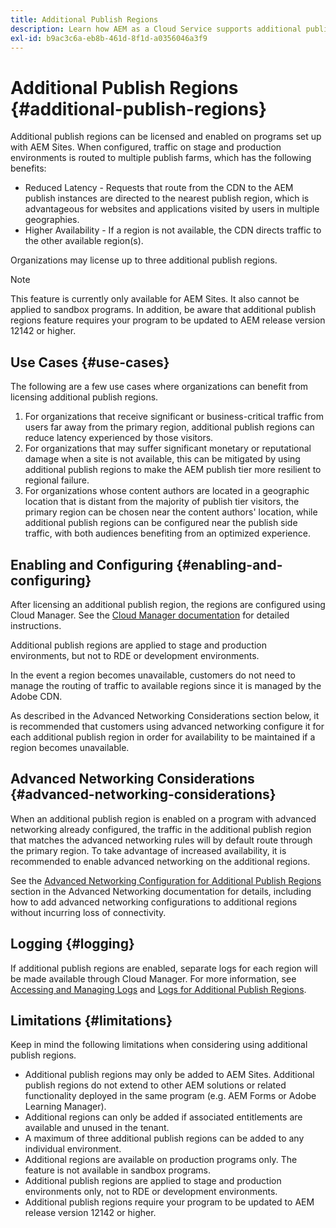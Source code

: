 ```yaml
---
title: Additional Publish Regions
description: Learn how AEM as a Cloud Service supports additional publish regions for increased availability and reduced latency.
exl-id: b9ac3c6a-eb8b-461d-8f1d-a0356046a3f9
---
```

# Additional Publish Regions {#additional-publish-regions}

Additional publish regions can be licensed and enabled on programs set up with AEM Sites. When configured, traffic on stage and production environments is routed to multiple publish farms, which has the following benefits:

* Reduced Latency - Requests that route from the CDN to the AEM publish instances are directed to the nearest publish region, which is advantageous for websites and applications visited by users in multiple geographies.
* Higher Availability - If a region is not available, the CDN directs traffic to the other available region(s).

Organizations may license up to three additional publish regions.

>[!NOTE]
>
>This feature is currently only available for AEM Sites. It also cannot be applied to sandbox programs. In addition, be aware that additional publish regions feature requires your program to be updated to AEM release version 12142 or higher.

## Use Cases {#use-cases}

The following are a few use cases where organizations can benefit from licensing additional publish regions.

1. For organizations that receive significant or business-critical traffic from users far away from the primary region, additional publish regions can reduce latency experienced by those visitors.
1. For organizations that may suffer significant monetary or reputational damage when a site is not available, this can be mitigated by using additional publish regions to make the AEM publish tier more resilient to regional failure.
1. For organizations whose content authors are located in a geographic location that is distant from the majority of publish tier visitors, the primary region can be chosen near the content authors' location, while additional publish regions can be configured near the publish side traffic, with both audiences benefiting from an optimized experience.

## Enabling and Configuring {#enabling-and-configuring}

After licensing an additional publish region, the regions are configured using Cloud Manager. See the [Cloud Manager documentation](/help/implementing/cloud-manager/manage-environments.md#multiple-regions) for detailed instructions.

Additional publish regions are applied to stage and production environments, but not to RDE or development environments.

In the event a region becomes unavailable, customers do not need to manage the routing of traffic to available regions since it is managed by the Adobe CDN.

As described in the Advanced Networking Considerations section below, it is recommended that customers using advanced networking configure it for each additional publish region in order for availability to be maintained if a region becomes unavailable.


## Advanced Networking Considerations {#advanced-networking-considerations}

When an additional publish region is enabled on a program with advanced networking already configured, the traffic in the additional publish region that matches the advanced networking rules will by default route through the primary region. To take advantage of increased availability, it is recommended to enable advanced networking on the additional regions.

See the [Advanced Networking Configuration for Additional Publish Regions](/help/security/configuring-advanced-networking.md#advanced-networking-configuration-for-additional-publish-regions) section in the Advanced Networking documentation for details, including how to add advanced networking configurations to additional regions without incurring loss of connectivity.

## Logging {#logging}

If additional publish regions are enabled, separate logs for each region will be made available through Cloud Manager. For more information, see [Accessing and Managing Logs](/help/implementing/cloud-manager/manage-logs.md) and [Logs for Additional Publish Regions](/help/implementing/developing/introduction/logging.md#logs-for-additional-publish-regions). 

## Limitations {#limitations}

Keep in mind the following limitations when considering using additional publish regions.

* Additional publish regions may only be added to AEM Sites. Additional publish regions do not extend to other AEM solutions or related functionality deployed in the same program (e.g. AEM Forms or Adobe Learning Manager).
* Additional regions can only be added if associated entitlements are available and unused in the tenant.
* A maximum of three additional publish regions can be added to any individual environment.
* Additional regions are available on production programs only. The feature is not available in sandbox programs.
* Additional publish regions are applied to stage and production environments only, not to RDE or development environments.
* Additional publish regions require your program to be updated to AEM release version 12142 or higher.
